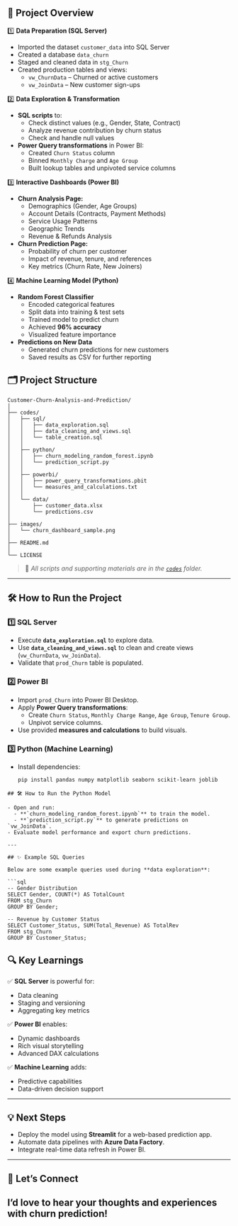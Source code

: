 ## 🚀 Project Overview

1️⃣ **Data Preparation (SQL Server)**  
- Imported the dataset `customer_data` into SQL Server  
- Created a database `data_churn`  
- Staged and cleaned data in `stg_Churn`  
- Created production tables and views:
  - `vw_ChurnData` – Churned or active customers
  - `vw_JoinData` – New customer sign-ups

2️⃣ **Data Exploration & Transformation**
- **SQL scripts** to:
  - Check distinct values (e.g., Gender, State, Contract)
  - Analyze revenue contribution by churn status
  - Check and handle null values
- **Power Query transformations** in Power BI:
  - Created `Churn Status` column
  - Binned `Monthly Charge` and `Age Group`
  - Built lookup tables and unpivoted service columns

3️⃣ **Interactive Dashboards (Power BI)**
- **Churn Analysis Page:**
  - Demographics (Gender, Age Groups)
  - Account Details (Contracts, Payment Methods)
  - Service Usage Patterns
  - Geographic Trends
  - Revenue & Refunds Analysis
- **Churn Prediction Page:**
  - Probability of churn per customer
  - Impact of revenue, tenure, and references
  - Key metrics (Churn Rate, New Joiners)

4️⃣ **Machine Learning Model (Python)**
- **Random Forest Classifier**
  - Encoded categorical features
  - Split data into training & test sets
  - Trained model to predict churn
  - Achieved **96% accuracy**
  - Visualized feature importance
- **Predictions on New Data**
  - Generated churn predictions for new customers
  - Saved results as CSV for further reporting

## 🗂️ Project Structure

```text
Customer-Churn-Analysis-and-Prediction/
│
├── codes/
│   ├── sql/
│   │   ├── data_exploration.sql
│   │   ├── data_cleaning_and_views.sql
│   │   └── table_creation.sql
│   │
│   ├── python/
│   │   ├── churn_modeling_random_forest.ipynb
│   │   └── prediction_script.py
│   │
│   ├── powerbi/
│   │   ├── power_query_transformations.pbit
│   │   └── measures_and_calculations.txt
│   │
│   └── data/
│       ├── customer_data.xlsx
│       └── predictions.csv
│
├── images/
│   └── churn_dashboard_sample.png
│
├── README.md
│
└── LICENSE

```

> 📂 *All scripts and supporting materials are in the [`codes`](codes) folder.*

---

## 🛠️ How to Run the Project

### 1️⃣ SQL Server

- Execute **`data_exploration.sql`** to explore data.
- Use **`data_cleaning_and_views.sql`** to clean and create views (`vw_ChurnData`, `vw_JoinData`).
- Validate that `prod_Churn` table is populated.

### 2️⃣ Power BI

- Import `prod_Churn` into Power BI Desktop.
- Apply **Power Query transformations**:
  - Create `Churn Status`, `Monthly Charge Range`, `Age Group`, `Tenure Group`.
  - Unpivot service columns.
- Use provided **measures and calculations** to build visuals.

### 3️⃣ Python (Machine Learning)

- Install dependencies:

  ```bash
  pip install pandas numpy matplotlib seaborn scikit-learn joblib

```
## 🛠️ How to Run the Python Model

- Open and run:
  - **`churn_modeling_random_forest.ipynb`** to train the model.
  - **`prediction_script.py`** to generate predictions on `vw_JoinData`.
- Evaluate model performance and export churn predictions.

---

## ✨ Example SQL Queries

Below are some example queries used during **data exploration**:

```sql
-- Gender Distribution
SELECT Gender, COUNT(*) AS TotalCount
FROM stg_Churn
GROUP BY Gender;

-- Revenue by Customer Status
SELECT Customer_Status, SUM(Total_Revenue) AS TotalRev
FROM stg_Churn
GROUP BY Customer_Status;

```
## 🔍 Key Learnings

✅ **SQL Server** is powerful for:
- Data cleaning
- Staging and versioning
- Aggregating key metrics

✅ **Power BI** enables:
- Dynamic dashboards
- Rich visual storytelling
- Advanced DAX calculations

✅ **Machine Learning** adds:
- Predictive capabilities
- Data-driven decision support

---

## 💡 Next Steps

- Deploy the model using **Streamlit** for a web-based prediction app.
- Automate data pipelines with **Azure Data Factory**.
- Integrate real-time data refresh in Power BI.
---
## 🤝 Let’s Connect

I’d love to hear your thoughts and experiences with churn prediction!  
---

